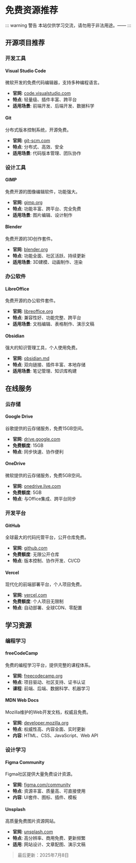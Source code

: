 # 免费资源推荐

::: warning 警告
本站仅供学习交流，请勿用于非法用途。——
:::

## 开源项目推荐

### 开发工具

#### Visual Studio Code
微软开发的免费代码编辑器，支持多种编程语言。

- **官网**: [code.visualstudio.com](https://code.visualstudio.com)
- **特点**: 轻量级、插件丰富、跨平台
- **适用场景**: 前端开发、后端开发、数据科学

#### Git
分布式版本控制系统，开源免费。

- **官网**: [git-scm.com](https://git-scm.com)
- **特点**: 分布式、高效、安全
- **适用场景**: 代码版本管理、团队协作

### 设计工具

#### GIMP
免费开源的图像编辑软件，功能强大。

- **官网**: [gimp.org](https://www.gimp.org)
- **特点**: 功能丰富、跨平台、完全免费
- **适用场景**: 图片编辑、设计制作

#### Blender
免费开源的3D创作套件。

- **官网**: [blender.org](https://www.blender.org)
- **特点**: 功能全面、社区活跃、持续更新
- **适用场景**: 3D建模、动画制作、渲染

### 办公软件

#### LibreOffice
免费开源的办公软件套件。

- **官网**: [libreoffice.org](https://www.libreoffice.org)
- **特点**: 兼容性好、功能完整、跨平台
- **适用场景**: 文档编辑、表格制作、演示文稿

#### Obsidian
强大的知识管理工具，个人使用免费。

- **官网**: [obsidian.md](https://obsidian.md)
- **特点**: 双向链接、插件丰富、本地存储
- **适用场景**: 笔记管理、知识库构建

## 在线服务

### 云存储

#### Google Drive
谷歌提供的云存储服务，免费15GB空间。

- **官网**: [drive.google.com](https://drive.google.com)
- **免费额度**: 15GB
- **特点**: 同步快速、协作便利

#### OneDrive
微软提供的云存储服务，免费5GB空间。

- **官网**: [onedrive.live.com](https://onedrive.live.com)
- **免费额度**: 5GB
- **特点**: 与Office集成、跨平台同步

### 开发平台

#### GitHub
全球最大的代码托管平台，公开仓库免费。

- **官网**: [github.com](https://github.com)
- **免费额度**: 无限公开仓库
- **特点**: 版本控制、协作开发、CI/CD

#### Vercel
现代化的前端部署平台，个人项目免费。

- **官网**: [vercel.com](https://vercel.com)
- **免费额度**: 个人项目无限制
- **特点**: 自动部署、全球CDN、零配置

## 学习资源

### 编程学习

#### freeCodeCamp
免费的编程学习平台，提供完整的课程体系。

- **官网**: [freecodecamp.org](https://www.freecodecamp.org)
- **特点**: 项目驱动、社区支持、证书认证
- **课程**: 前端、后端、数据科学、机器学习

#### MDN Web Docs
Mozilla维护的Web开发文档，权威且免费。

- **官网**: [developer.mozilla.org](https://developer.mozilla.org)
- **特点**: 权威性高、内容全面、实时更新
- **内容**: HTML、CSS、JavaScript、Web API

### 设计学习

#### Figma Community
Figma社区提供大量免费设计资源。

- **官网**: [figma.com/community](https://www.figma.com/community)
- **特点**: 资源丰富、质量高、可直接使用
- **内容**: UI套件、图标、插件、模板

#### Unsplash
高质量免费图片资源网站。

- **官网**: [unsplash.com](https://unsplash.com)
- **特点**: 高分辨率、商用免费、更新频繁
- **适用**: 网站设计、文章配图、演示文稿

> 最后更新：2025年7月8日

